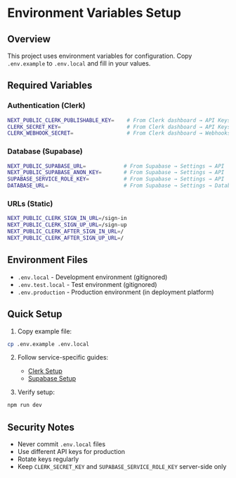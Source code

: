 # Environment Variables Setup

## Overview

This project uses environment variables for configuration. Copy `.env.example` to `.env.local` and fill in your values.

## Required Variables

### Authentication (Clerk)
```bash
NEXT_PUBLIC_CLERK_PUBLISHABLE_KEY=    # From Clerk dashboard → API Keys
CLERK_SECRET_KEY=                     # From Clerk dashboard → API Keys
CLERK_WEBHOOK_SECRET=                 # From Clerk dashboard → Webhooks
```

### Database (Supabase)
```bash
NEXT_PUBLIC_SUPABASE_URL=            # From Supabase → Settings → API
NEXT_PUBLIC_SUPABASE_ANON_KEY=       # From Supabase → Settings → API
SUPABASE_SERVICE_ROLE_KEY=           # From Supabase → Settings → API
DATABASE_URL=                        # From Supabase → Settings → Database
```

### URLs (Static)
```bash
NEXT_PUBLIC_CLERK_SIGN_IN_URL=/sign-in
NEXT_PUBLIC_CLERK_SIGN_UP_URL=/sign-up
NEXT_PUBLIC_CLERK_AFTER_SIGN_IN_URL=/
NEXT_PUBLIC_CLERK_AFTER_SIGN_UP_URL=/
```

## Environment Files

- `.env.local` - Development environment (gitignored)
- `.env.test.local` - Test environment (gitignored)
- `.env.production` - Production environment (in deployment platform)

## Quick Setup

1. Copy example file:
```bash
cp .env.example .env.local
```

2. Follow service-specific guides:
   - [Clerk Setup](./clerk.md)
   - [Supabase Setup](./supabase.md)

3. Verify setup:
```bash
npm run dev
```

## Security Notes

- Never commit `.env.local` files
- Use different API keys for production
- Rotate keys regularly
- Keep `CLERK_SECRET_KEY` and `SUPABASE_SERVICE_ROLE_KEY` server-side only